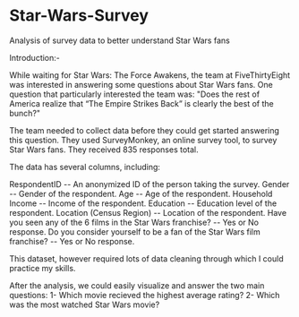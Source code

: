 # Star-Wars-Survey

Analysis of survey data to better understand Star Wars fans

Introduction:-

While waiting for Star Wars: The Force Awakens, the team at FiveThirtyEight was interested in answering some questions about Star Wars fans. One question that particularly interested the team was: "Does the rest of America realize that “The Empire Strikes Back” is clearly the best of the bunch?"

The team needed to collect data before they could get started answering this question. They used SurveyMonkey, an online survey tool, to survey Star Wars fans. They received 835 responses total.

The data has several columns, including:

RespondentID -- An anonymized ID of the person taking the survey.
Gender -- Gender of the respondent.
Age -- Age of the respondent.
Household Income -- Income of the respondent.
Education -- Education level of the respondent.
Location (Census Region) -- Location of the respondent.
Have you seen any of the 6 films in the Star Wars franchise? -- Yes or No response.
Do you consider yourself to be a fan of the Star Wars film franchise? -- Yes or No response.

This dataset, however required lots of data cleaning through which I could practice my skills.

After the analysis, we could easily visualize and answer the two main questions:
1- Which movie recieved the highest average rating?
2- Which was the most watched Star Wars movie?
